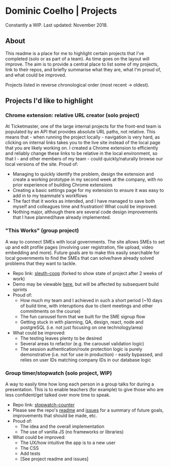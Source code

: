 # Dominic Coelho | Projects
Constantly a WIP. Last updated: November 2018.

## About
This readme is a place for me to highlight certain projects that I've completed (solo or as part of a team). As time goes on the layout will improve. The aim is to provide a central place to list some of my projects, link to their repos, and briefly summarise what they are, what I'm proud of, and what could be improved.

Projects listed in reverse chronological order (most recent -> oldest).

## Projects I'd like to highlight
### Chrome extension: relative URL creator (solo project)
At Ticketmaster, one of the large internal projects for the front-end team is populated by an API that provides absolute URL paths, not relative. This means that - when running the project locally - navigation is very hard, as clicking on internal links takes you to the live site instead of the local page that you are likely working on.
I created a Chrome extension to efficiently and reliably change these links to be relative in the local environment, so that I - and other members of my team - could quickly/naturally browse our local versions of the site.
Proud of:
* Managing to quickly identify the problem, design the extension and create a working prototype in my second week at the company, with no prior experience of building Chrome extensions
* Creating a basic settings page for my extension to ensure it was easy to add in to my teammate's workflows
* The fact that it works as intended, and I have managed to save both myself and colleagues time and frustration!
What could be improved:
* Nothing major, although there are several code design improvements that I have planned/have already implemented.

### "This Works" (group project)
A way to connect SMEs with local governments. The site allows SMEs to set up and edit profile pages (involving user registration, file upload, video embedding and more). Future goals are to make this easily searchable for local governments to find the SMEs that can solve/have already solved problems that they want to tackle.
* Repo link: [sleuth-coop](https://github.com/VirtualDOMinic/sleuth-coop) (forked to show state of project after 2 weeks of work)
* Demo may be viewable [here](http://sleuth-sme.herokuapp.com/), but will be affected by subsequent build sprints
* Proud of: 
    * How much my team and I achieved in such a short period (~10 days of build time, with interuptions due to client meetings and other commitments on the course)
    * The fun carousel form that we built for the SME signup flow
    * Getting stuck in with planning, QA, design, react, node and postgreSQL (i.e. not just focusing on one technology/area)
* What could be improved:
    * The testing leaves plenty to be desired
    * Several areas to refactor (e.g. the carousel validation logic)
    * The session authentication/route protection logic is purely demonstrative (i.e. not for use in production) - easily bypassed, and relies on user IDs matching company IDs in our database logic
  
### Group timer/stopwatch (solo project, WIP)
A way to easily time how long each person in a group talks for during a presentation. This is to enable teachers (for example) to give those who are less confident/get talked over more time to speak.
* Repo link: [stopwatch-counter](https://github.com/VirtualDOMinic/stopwatch-counter)
* Please see the repo's [readme](https://github.com/VirtualDOMinic/stopwatch-counter/blob/master/README.md) and [issues](https://github.com/VirtualDOMinic/stopwatch-counter/issues) for a summary of future goals, improvements that should be made, etc.
* Proud of:
    * The idea and the overall implementation
    * The use of vanilla JS (no frameworks or libraries)
* What could be improved:
    * The UX/how intuitive the app is to a new user
    * The CSS 
    * Add tests
    * [See project readme and issues]


